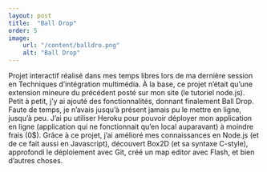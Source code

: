 ```yaml
---
layout: post
title:  "Ball Drop"
order: 5
image:
    url: "/content/balldro.png"
    alt: "Ball Drop"
---
```


Projet interactif réalisé dans mes temps libres lors de ma dernière session en Techniques d’intégration multimédia. À la base, ce projet n’était qu’une extension mineure du précédent posté sur mon site (le tutoriel node.js). Petit à petit, j’y ai ajouté des fonctionnalités, donnant finalement Ball Drop. Faute de temps, je n’avais jusqu’à présent jamais pu le mettre en ligne, jusqu’à peu. J’ai pu utiliser Heroku pour pouvoir déployer mon application en ligne (application qui ne fonctionnait qu’en local auparavant) à moindre frais (0$). Grâce à ce projet, j’ai amélioré mes connaissances en Node.js (et de ce fait aussi en Javascript), découvert Box2D (et sa syntaxe C-style), approfondi le déploiement avec Git, créé un map editor avec Flash, et bien d’autres choses.